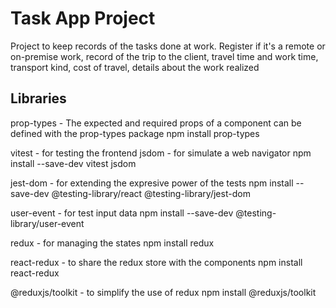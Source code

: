 # Task App Project
Project to keep records of the tasks done at work. 
Register if it's a remote or on-premise work, record of the trip to the client, travel time and work time, transport kind, cost of travel, details about the work realized

## Libraries

prop-types  -  The expected and required props of a component can be defined with the prop-types package
npm install prop-types


vitest  -  for testing the frontend
jsdom  -  for simulate a web navigator
npm install --save-dev vitest jsdom

jest-dom  -  for extending the expresive power of the tests
npm install --save-dev @testing-library/react @testing-library/jest-dom

user-event - for test input data
npm install --save-dev @testing-library/user-event

redux  -  for managing the states
npm install redux

react-redux  -  to share the redux store with the components
npm install react-redux

@reduxjs/toolkit  -  to simplify the use of redux
npm install @reduxjs/toolkit